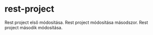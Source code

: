 # rest-project
Rest project első módosítása.
Rest project módosítása másodszor.
Rest project második módosítása.

